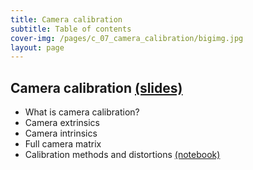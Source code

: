 ```yaml
---
title: Camera calibration
subtitle: Table of contents
cover-img: /pages/c_07_camera_calibration/bigimg.jpg
layout: page
---
```


## **Camera calibration** [(slides)](/pages/c_07_camera_calibration/class_slides/)

- What is camera calibration?
- Camera extrinsics
- Camera intrinsics
- Full camera matrix
- Calibration methods and distortions [(notebook)](/pages/c_07_camera_calibration/multi_plane_calib_nb/)


